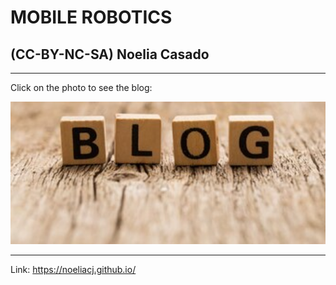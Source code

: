 # MOBILE ROBOTICS            

## (CC-BY-NC-SA) Noelia Casado

-----------

Click on the photo to see the blog:

<div align="">
  <a href="https://noeliacj.github.io/">
    <img src="blog_noelia.jpg"
    width="600"
    alt="Link to Blog">
  </a>
</div>

-----------

Link: https://noeliacj.github.io/


